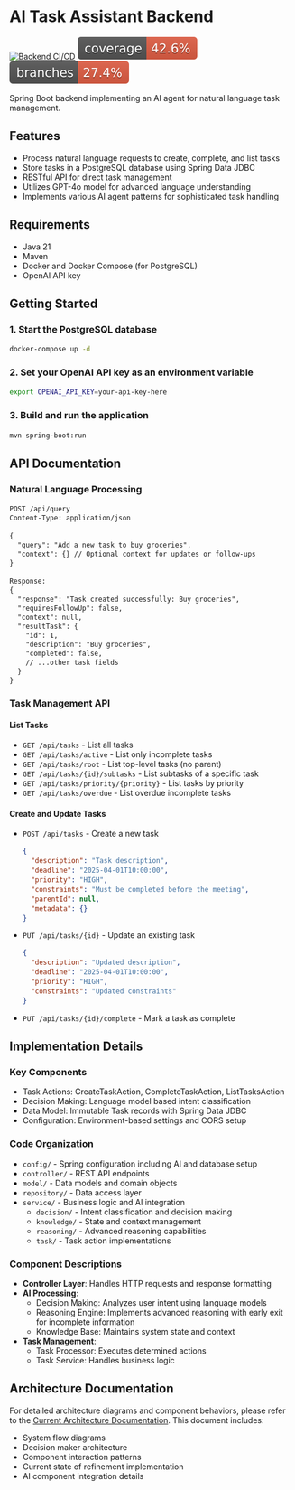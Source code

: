 # AI Task Assistant Backend
[![Backend CI/CD](https://github.com/adamalsalman75/agent/actions/workflows/maven.yml/badge.svg)](https://github.com/adamalsalman75/agent/actions/workflows/maven.yml)
[![Backend Coverage](https://raw.githubusercontent.com/adamalsalman75/agent/refs/heads/gh-pages/backend/backend/jacoco.svg)](https://github.com/adamalsalman75/agent/actions/workflows/maven.yml)
[![Backend Branches](https://raw.githubusercontent.com/adamalsalman75/agent/refs/heads/gh-pages/backend/backend/branches.svg)](https://github.com/adamalsalman75/agent/actions/workflows/maven.yml)

Spring Boot backend implementing an AI agent for natural language task management.

## Features
- Process natural language requests to create, complete, and list tasks
- Store tasks in a PostgreSQL database using Spring Data JDBC
- RESTful API for direct task management
- Utilizes GPT-4o model for advanced language understanding
- Implements various AI agent patterns for sophisticated task handling

## Requirements
- Java 21
- Maven
- Docker and Docker Compose (for PostgreSQL)
- OpenAI API key

## Getting Started

### 1. Start the PostgreSQL database
```bash
docker-compose up -d
```

### 2. Set your OpenAI API key as an environment variable
```bash
export OPENAI_API_KEY=your-api-key-here
```

### 3. Build and run the application
```bash
mvn spring-boot:run
```

## API Documentation

### Natural Language Processing
```
POST /api/query
Content-Type: application/json

{
  "query": "Add a new task to buy groceries",
  "context": {} // Optional context for updates or follow-ups
}

Response:
{
  "response": "Task created successfully: Buy groceries",
  "requiresFollowUp": false,
  "context": null,
  "resultTask": {
    "id": 1,
    "description": "Buy groceries",
    "completed": false,
    // ...other task fields
  }
}
```

### Task Management API

#### List Tasks
- `GET /api/tasks` - List all tasks
- `GET /api/tasks/active` - List only incomplete tasks
- `GET /api/tasks/root` - List top-level tasks (no parent)
- `GET /api/tasks/{id}/subtasks` - List subtasks of a specific task
- `GET /api/tasks/priority/{priority}` - List tasks by priority
- `GET /api/tasks/overdue` - List overdue incomplete tasks

#### Create and Update Tasks
- `POST /api/tasks` - Create a new task
  ```json
  {
    "description": "Task description",
    "deadline": "2025-04-01T10:00:00",
    "priority": "HIGH",
    "constraints": "Must be completed before the meeting",
    "parentId": null,
    "metadata": {}
  }
  ```

- `PUT /api/tasks/{id}` - Update an existing task
  ```json
  {
    "description": "Updated description",
    "deadline": "2025-04-01T10:00:00",
    "priority": "HIGH",
    "constraints": "Updated constraints"
  }
  ```

- `PUT /api/tasks/{id}/complete` - Mark a task as complete

## Implementation Details

### Key Components
- Task Actions: CreateTaskAction, CompleteTaskAction, ListTasksAction
- Decision Making: Language model based intent classification
- Data Model: Immutable Task records with Spring Data JDBC
- Configuration: Environment-based settings and CORS setup

### Code Organization
- `config/` - Spring configuration including AI and database setup
- `controller/` - REST API endpoints
- `model/` - Data models and domain objects
- `repository/` - Data access layer
- `service/` - Business logic and AI integration
  - `decision/` - Intent classification and decision making
  - `knowledge/` - State and context management
  - `reasoning/` - Advanced reasoning capabilities
  - `task/` - Task action implementations

### Component Descriptions
- **Controller Layer**: Handles HTTP requests and response formatting
- **AI Processing**:
  - Decision Making: Analyzes user intent using language models
  - Reasoning Engine: Implements advanced reasoning with early exit for incomplete information
  - Knowledge Base: Maintains system state and context
- **Task Management**:
  - Task Processor: Executes determined actions
  - Task Service: Handles business logic

## Architecture Documentation

For detailed architecture diagrams and component behaviors, please refer to the [Current Architecture Documentation](architecture/current.md). This document includes:

- System flow diagrams
- Decision maker architecture
- Component interaction patterns
- Current state of refinement implementation
- AI component integration details
